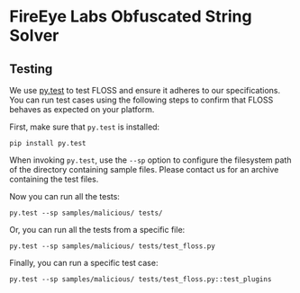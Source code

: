 # FireEye Labs Obfuscated String Solver

## Testing

We use [py.test](http://pytest.org/latest/usage.html) to test
 FLOSS and ensure it adheres to our specifications.
You can run test cases using the following steps
 to confirm that FLOSS behaves as expected on your platform.

First, make sure that `py.test` is installed:

    pip install py.test

When invoking `py.test`, use the `--sp` option to configure the
 filesystem path of the directory containing sample files.
Please contact us for an archive containing the test files.

Now you can run all the tests:

    py.test --sp samples/malicious/ tests/

Or, you can run all the tests from a specific file:

    py.test --sp samples/malicious/ tests/test_floss.py

Finally, you can run a specific test case:

    py.test --sp samples/malicious/ tests/test_floss.py::test_plugins
